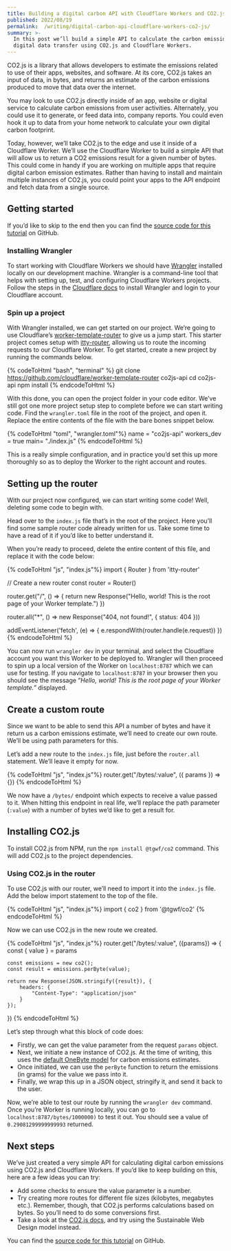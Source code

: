 ```yaml
---
title: Building a digital carbon API with Cloudflare Workers and CO2.js
published: 2022/08/19
permalink:  /writing/digital-carbon-api-cloudflare-workers-co2-js/
summary: >-
  In this post we’ll build a simple API to calculate the carbon emissions for
  digital data transfer using CO2.js and Cloudflare Workers.
---
```


CO2.js is a library that allows developers to estimate the emissions related to use of their apps, websites, and software. At its core, CO2.js takes an input of data, in bytes, and returns an estimate of the carbon emissions produced to move that data over the internet.

You may look to use CO2.js directly inside of an app, website or digital service to calculate carbon emissions from user activities. Alternately, you could use it to generate, or feed data into, company reports. You could even hook it up to data from your home network to calculate your own digital carbon footprint.

Today, however, we’ll take CO2.js to the edge and use it inside of a Cloudflare Worker. We’ll use the Cloudflare Worker to build a simple API that will allow us to return a CO2 emissions result for a given number of bytes. This could come in handy if you are working on multiple apps that require digital carbon emission estimates. Rather than having to install and maintain multiple instances of CO2.js, you could point your apps to the API endpoint and fetch data from a single source.

## Getting started

If you’d like to skip to the end then you can find the [source code for this tutorial](https://github.com/fershad/co2js-cloudflare-worker-api) on GitHub.

### Installing Wrangler

To start working with Cloudflare Workers we should have [Wrangler](https://developers.cloudflare.com/workers/wrangler/get-started/) installed locally on our development machine. Wrangler is a command-line tool that helps with setting up, test, and configuring Cloudflare Workers projects. Follow the steps in the [Cloudflare docs](https://developers.cloudflare.com/workers/wrangler/get-started/) to install Wrangler and login to your Cloudflare account.

### Spin up a project

With Wrangler installed, we can get started on our project. We’re going to use Cloudflare’s [worker-template-router](https://github.com/cloudflare/worker-template-router) to give us a jump start. This starter project comes setup with [itty-router](https://github.com/kwhitley/itty-router), allowing us to route the incoming requests to our Cloudflare Worker. To get started, create a new project by running the commands below.

<!-- markdownlint-disable -->
{% codeToHtml "bash", "terminal" %}
git clone <https://github.com/cloudflare/worker-template-router> co2js-api
cd co2js-api
npm install
{% endcodeToHtml %}
<!-- markdownlint-enable -->

With this done, you can open the project folder in your code editor. We’ve still got one more project setup step to complete before we can start writing code. Find the `wrangler.toml` file in the root of the project, and open it. Replace the entire contents of the file with the bare bones snippet below.

<!-- markdownlint-disable -->
{% codeToHtml "toml", "wrangler.toml"%}
name = "co2js-api"
workers_dev = true
main= "./index.js"
{% endcodeToHtml %}
<!-- markdownlint-enable -->

This is a really simple configuration, and in practice you’d set this up more thoroughly so as to deploy the Worker to the right account and routes.

## Setting up the router

With our project now configured, we can start writing some code! Well, deleting some code to begin with.

Head over to the `index.js` file that’s in the root of the project. Here you’ll find some sample router code already written for us. Take some time to have a read of it if you’d like to better understand it.

When you’re ready to proceed, delete the entire content of this file, and replace it with the code below:

<!-- markdownlint-disable -->
{% codeToHtml "js", "index.js"%}
import { Router } from 'itty-router'

// Create a new router
const router = Router()

router.get("/", () => {
    return new Response("Hello, world! This is the root page of your Worker template.")
})

router.all("\*", () => new Response("404, not found!", { status: 404 }))

addEventListener('fetch', (e) => {
    e.respondWith(router.handle(e.request))
})
{% endcodeToHtml %}
<!-- markdownlint-enable -->

You can now run `wrangler dev` in your terminal, and select the Cloudflare account you want this Worker to be deployed to. Wrangler will then proceed to spin up a local version of the Worker on `localhost:8787` which we can use for testing. If you navigate to `localhost:8787` in your browser then you should see the message “_Hello, world! This is the root page of your Worker template.”_ displayed.

## Create a custom route

Since we want to be able to send this API a number of bytes and have it return us a carbon emissions estimate, we’ll need to create our own route. We’ll be using path parameters for this.

Let’s add a new route to the `index.js` file, just before the `router.all` statement. We’ll leave it empty for now.

<!-- markdownlint-disable -->
{% codeToHtml "js", "index.js"%}
router.get("/bytes/:value", ({ params }) => {})
{% endcodeToHtml %}
<!-- markdownlint-enable -->

We now have a `/bytes/` endpoint which expects to receive a value passed to it. When hitting this endpoint in real life, we’ll replace the path parameter (`:value`) with a number of bytes we’d like to get a result for.

## Installing CO2.js

To install CO2.js from NPM, run the `npm install @tgwf/co2` command. This will add CO2.js to the project dependencies.

### Using CO2.js in the router

To use CO2.js with our router, we’ll need to import it into the `index.js` file. Add the below import statement to the top of the file.

<!-- markdownlint-disable -->
{% codeToHtml "js", "index.js"%}
import { co2 } from '@tgwf/co2'
{% endcodeToHtml %}
<!-- markdownlint-enable -->

Now we can use CO2.js in the new route we created.

<!-- markdownlint-disable -->
{% codeToHtml "js", "index.js"%}
router.get("/bytes/:value", ({params}) => {
    const { value } = params

    const emissions = new co2();
    const result = emissions.perByte(value);

    return new Response(JSON.stringify({result}), {
        headers: {
            "Content-Type": "application/json"
        }
    });
})
{% endcodeToHtml %}
<!-- markdownlint-enable -->

Let’s step through what this block of code does:

- Firstly, we can get the value parameter from the request `params` object.
- Next, we initiate a new instance of CO2.js. At the time of writing, this uses the [default OneByte model](https://developers.thegreenwebfoundation.org/co2js/explainer/methodologies-for-calculating-website-carbon/) for carbon emissions estimates.
- Once initiated, we can use the `perByte` function to return the emissions (in grams) for the value we pass into it.
- Finally, we wrap this up in a JSON object, stringify it, and send it back to the user.

Now, we’re able to test our route by running the `wrangler dev` command. Once you’re Worker is running locally, you can go to `localhost:8787/bytes/1000000)` to test it out. You should see a value of `0.29081299999999993` returned.

## Next steps

We’ve just created a very simple API for calculating digital carbon emissions using CO2.js and Cloudflare Workers. If you’d like to keep building on this, here are a few ideas you can try:

- Add some checks to ensure the value parameter is a number.
- Try creating more routes for different file sizes (kilobytes, megabytes etc.). Remember, though, that CO2.js performs calculations based on bytes. So you’ll need to do some conversions first.
- Take a look at the [CO2.js docs](https://developers.thegreenwebfoundation.org/co2js/models/), and try using the Sustainable Web Design model instead.

You can find the [source code for this tutorial](https://github.com/fershad/co2js-cloudflare-worker-api) on GitHub.

